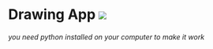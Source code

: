 <h1>Drawing App

<img src="https://lh5.googleusercontent.com/dhiXQJX6NQP332hgRUHx4nz4lWtxl4y_qEs3LBFtwzhjEerk0C2Y0V-yrhTm29TwFDp6EyLggHrADkqvPW3jHVDt9WiuHIe4-RVOZDluMu48z62yB_HgKZQLVwctxgxG2oPHuBbKnfM">

<h6>you need python installed on your computer to make it work
